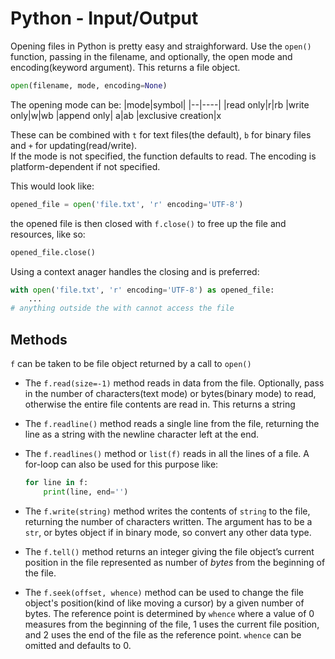 # Python - Input/Output

Opening files in Python is pretty easy and straighforward. Use the `open()` function, passing in the filename, and optionally, the open mode and encoding(keyword argument). This returns a file object.

```python
open(filename, mode, encoding=None)
```

The opening mode can be:
|mode|symbol|
|--|----|
|read only|r|rb
|write only|w|wb
|append only| a|ab
|exclusive creation|x

These can be combined with `t` for text files(the default), `b` for binary files and `+` for updating(read/write).  
If the mode is not specified, the function defaults to read. The encoding is platform-dependent if not specified.

This would look like:

```python
opened_file = open('file.txt', 'r' encoding='UTF-8')
```

the opened file is then closed with `f.close()` to free up the file and resources, like so:

```python
opened_file.close()
```

Using a context anager handles the closing and is preferred:

```python
with open('file.txt', 'r' encoding='UTF-8') as opened_file:
    ...
# anything outside the with cannot access the file
```

## Methods

`f` can be taken to be file object returned by a call to `open()`

* The `f.read(size=-1)` method reads in data from the file. Optionally, pass in the number of characters(text mode) or bytes(binary mode) to read, otherwise the entire file contents are read in. This returns a string

* The `f.readline()` method reads a single line from the file, returning the line as a string with the newline character left at the end.

* The `f.readlines()` method or `list(f)` reads in all the lines of a file.
A for-loop can also be used for this purpose like:

  ```python
  for line in f:
      print(line, end='')
  ```

* The `f.write(string)` method writes the contents of `string` to the file, returning the number of characters written. The argument has to be a `str`, or bytes object if in binary mode, so convert any other data type.

* The `f.tell()` method returns an integer giving the file object’s current position in the file represented as number of *bytes* from the beginning of the file.

* The `f.seek(offset, whence)` method can be used to change the file object's position(kind of like moving a cursor) by a given number of bytes. The reference point is determined by `whence` where a value of 0 measures from the beginning of the file, 1 uses the current file position, and 2 uses the end of the file as the reference point. `whence` can be omitted and defaults to 0.
